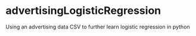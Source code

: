 # advertisingLogisticRegression
Using an advertising data CSV to further learn logistic regression in python
